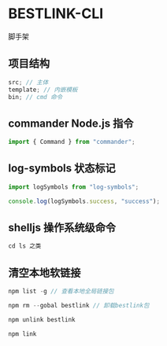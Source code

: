# BESTLINK-CLI

脚手架

## 项目结构

```ts
src; // 主体
template; // 内嵌模板
bin; // cmd 命令
```

## commander Node.js 指令

```ts
import { Command } from "commander";
```

## log-symbols 状态标记

```ts
import logSymbols from "log-symbols";

console.log(logSymbols.success, "success");
```

## shelljs 操作系统级命令

```ts
cd ls 之类
```

## 清空本地软链接

```ts
npm list -g // 查看本地全局链接包

npm rm --gobal bestlink // 卸载bestlink包

npm unlink bestlink

npm link
```
